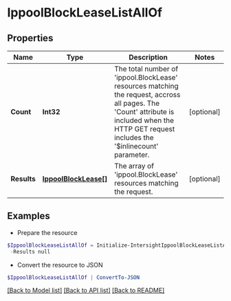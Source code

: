 # IppoolBlockLeaseListAllOf
## Properties

Name | Type | Description | Notes
------------ | ------------- | ------------- | -------------
**Count** | **Int32** | The total number of &#39;ippool.BlockLease&#39; resources matching the request, accross all pages. The &#39;Count&#39; attribute is included when the HTTP GET request includes the &#39;$inlinecount&#39; parameter. | [optional] 
**Results** | [**IppoolBlockLease[]**](IppoolBlockLease.md) | The array of &#39;ippool.BlockLease&#39; resources matching the request. | [optional] 

## Examples

- Prepare the resource
```powershell
$IppoolBlockLeaseListAllOf = Initialize-IntersightIppoolBlockLeaseListAllOf  -Count null `
 -Results null
```

- Convert the resource to JSON
```powershell
$IppoolBlockLeaseListAllOf | ConvertTo-JSON
```

[[Back to Model list]](../README.md#documentation-for-models) [[Back to API list]](../README.md#documentation-for-api-endpoints) [[Back to README]](../README.md)

